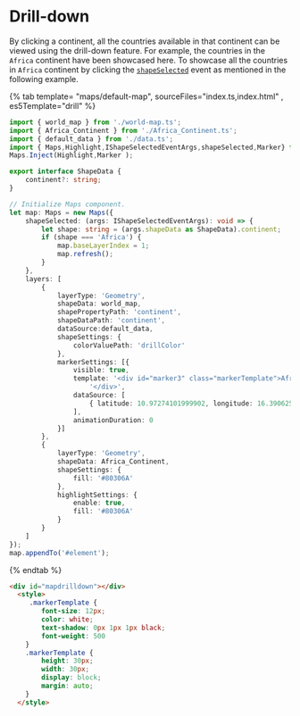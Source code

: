 # Drill-down

By clicking a continent, all the countries available in that continent can be viewed using the drill-down feature. For example, the countries in the `Africa` continent have been showcased here. To showcase all the countries in `Africa` continent by clicking the [`shapeSelected`](../../api/maps/#shapeselected) event as mentioned in the following example.

<!-- markdownlint-disable MD031 -->
{% tab template= "maps/default-map", sourceFiles="index.ts,index.html" , es5Template="drill" %}

```typescript
import { world_map } from './world-map.ts';
import { Africa_Continent } from './Africa_Continent.ts';
import { default_data } from './data.ts';
import { Maps,Highlight,IShapeSelectedEventArgs,shapeSelected,Marker} from '@syncfusion/ej2-maps';
Maps.Inject(Highlight,Marker );

export interface ShapeData {
    continent?: string;
}

// Initialize Maps component.
let map: Maps = new Maps({
    shapeSelected: (args: IShapeSelectedEventArgs): void => {
        let shape: string = (args.shapeData as ShapeData).continent;
        if (shape === 'Africa') {
            map.baseLayerIndex = 1;
            map.refresh();
        }
    },
    layers: [
        {
            layerType: 'Geometry',
            shapeData: world_map,
            shapePropertyPath: 'continent',
            shapeDataPath: 'continent',
            dataSource:default_data,
            shapeSettings: {
                colorValuePath: 'drillColor'
            },
            markerSettings: [{
                visible: true,
                template: '<div id="marker3" class="markerTemplate">Africa' +
                    '</div>',
                dataSource: [
                    { latitude: 10.97274101999902, longitude: 16.390625 }
                ],
                animationDuration: 0
            }]
        },
        {
            layerType: 'Geometry',
            shapeData: Africa_Continent,
            shapeSettings: {
                fill: '#80306A'
            },
            highlightSettings: {
                enable: true,
                fill: '#80306A'
            }
        }
    ]
});
map.appendTo('#element');

```
{% endtab %}

```html
<div id="mapdrilldown"></div>
  <style>
     .markerTemplate {
        font-size: 12px;
        color: white;
        text-shadow: 0px 1px 1px black;
        font-weight: 500
    }
    .markerTemplate {
        height: 30px;
        width: 30px;
        display: block;
        margin: auto;
    }
  </style>
```